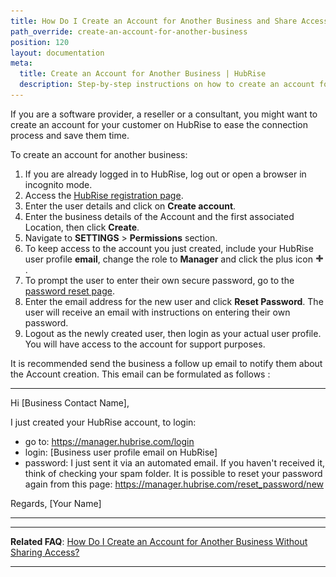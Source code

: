 ```yaml
---
title: How Do I Create an Account for Another Business and Share Access?
path_override: create-an-account-for-another-business
position: 120
layout: documentation
meta:
  title: Create an Account for Another Business | HubRise
  description: Step-by-step instructions on how to create an account for another business on HubRise. Assist your clients setting up on HubRise when connecting your app.
---
```


If you are a software provider, a reseller or a consultant, you might want to create an account for your customer on HubRise to ease the connection process and save them time.

To create an account for another business:

1. If you are already logged in to HubRise, log out or open a browser in incognito mode.
1. Access the [HubRise registration page](https://manager.hubrise.com/signup).
1. Enter the user details and click on **Create account**.
1. Enter the business details of the Account and the first associated Location, then click **Create**.
1. Navigate to **SETTINGS** > **Permissions** section.
1. To keep access to the account you just created, include your HubRise user profile **email**, change the role to **Manager** and click the plus icon <InlineImage width="13" height="13">![Plus icon](../../images/059-add-icon.png)</InlineImage>.
1. To prompt the user to enter their own secure password, go to the [password reset page](https://manager.hubrise.com/reset_password/new).
1. Enter the email address for the new user and click **Reset Password**. The user will receive an email with instructions on entering their own password.
1. Logout as the newly created user, then login as your actual user profile. You will have access to the account for support purposes.

It is recommended send the business a follow up email to notify them about the Account creation. This email can be formulated as follows :

---

Hi [Business Contact Name],

I just created your HubRise account, to login:

- go to: https://manager.hubrise.com/login
- login: [Business user profile email on HubRise]
- password: I just sent it via an automated email. If you haven't received it, think of checking your spam folder. It is possible to reset your password again from this page: https://manager.hubrise.com/reset_password/new

Regards, [Your Name]

---

---

**Related FAQ**: [How Do I Create an Account for Another Business Without Sharing Access?](/docs/faqs/create-an-account-for-another-business-no-access-sharing/)

---
